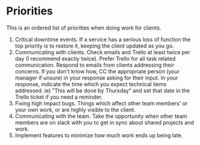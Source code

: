 # Priorities

This is an ordered list of priorities when doing work for clients.

1. Critical downtime events. If a service has a serious loss of function the top priority is to restore it, keeping the client updated as you go.
2. Communicating with clients. Check emails and Trello at least twice per day (I recommend exactly twice). Prefer Trello for all task related communication. Respond to emails from clients addressing their concerns. If you don't know how, CC the appropriate person (your manager if unsure) in your response asking for their input. In your response, indicate the time which you expect technical items addressed. ie) "This will be done by Thursday" and set that date in the Trello ticket if you need a reminder.
3. Fixing high impact bugs. Things which affect other team members' or your own work, or are highly visible to the client.
4. Communicating with the team. Take the opportunity when other team members are on slack with you to get in sync about shared projects and work.
5. Implement features to minimize how much work ends up being late.
